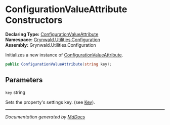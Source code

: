 ﻿<!--  
  <auto-generated>   
    The contents of this file were generated by a tool.  
    Changes to this file may be list if the file is regenerated  
  </auto-generated>   
-->

# ConfigurationValueAttribute Constructors

**Declaring Type:** [ConfigurationValueAttribute](../index.md)  
**Namespace:** [Grynwald.Utilities.Configuration](../../index.md)  
**Assembly:** Grynwald.Utilities.Configuration

Initializes a new instance of [ConfigurationValueAttribute](../index.md).

```csharp
public ConfigurationValueAttribute(string key);
```

## Parameters

`key`  string

Sets the property's settings key. (see [Key](../properties/Key.md)).

___

*Documentation generated by [MdDocs](https://github.com/ap0llo/mddocs)*
